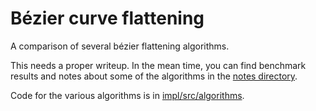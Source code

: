 # Bézier curve flattening

A comparison of several bézier flattening algorithms.

This needs a proper writeup. In the mean time, you can find benchmark results and notes about some of the algorithms in the [notes directory](notes).

Code for the various algorithms is in [impl/src/algorithms](impl/src/algorithms).
